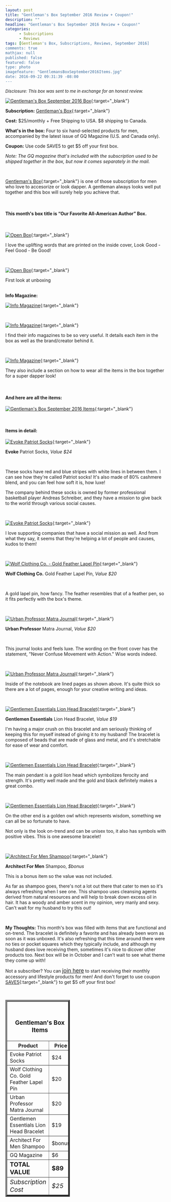 ```yaml
---
layout: post
title: "Gentleman's Box September 2016 Review + Coupon!"
description: ""
headline: "Gentleman's Box September 2016 Review + Coupon!"
categories: 
      - Subscriptions
      - Reviews
tags: [Gentleman's Box, Subscriptions, Reviews, September 2016]
comments: true
mathjax: null
published: false
featured: false
type: photo
imagefeature: "GentlemansBoxSeptember2016Items.jpg"
date: 2016-09-22 09:31:39 -08:00
---
```


<i><font size="2">Disclosure: This box was sent to me in exchange for an honest review.</font></i>

[![Gentleman's Box September 2016 Box](http://whatsupmailbox.com/images/GentlemansBoxSeptember2016Box.jpg)](http://mbsy.co/d7GnS){:target="_blank"}

**Subscription:** [Gentleman's Box](http://mbsy.co/d7GnS"){:target="_blank"}

**Cost:** $25/monthly + Free Shipping to USA. $8 shipping to Canada.

**What's in the box:** Four to six hand-selected products for men, accompanied by the latest issue of GQ Magazine (U.S. and Canada only).

**Coupon:** Use code SAVE5 to get $5 off your first box.

*Note: The GQ magazine that's included with the subscription used to be shipped together in the box, but now it comes separately in the mail.*

<br>

[Gentleman's Box](http://mbsy.co/d7GnS"){:target="_blank"} is one of those subscription for men who love to accesorize or look dapper. A gentleman always looks well put together and this box will surely help you achieve that.

<br>

<H4>This month's box title is “Our Favorite All-American Author” Box.</H4>

<br>


[![Open Box](http://whatsupmailbox.com/images/GentlemansBoxSeptember2016OpenBox.jpg)](http://mbsy.co/d7GnS){:target="_blank"}

I love the uplifting words that are printed on the inside cover, Look Good - Feel Good - Be Good!

<br>

[![Open Box](http://whatsupmailbox.com/images/GentlemansBoxSeptember2016OpenBox02.jpg)](http://mbsy.co/d7GnS){:target="_blank"}

<figcaption>First look at unboxing</figcaption>

<br>

<p><b>Info Magazine:</b></p>

[![Info Magazine](http://whatsupmailbox.com/images/GentlemansBoxSeptember2016Info.jpg)](http://mbsy.co/d7GnS){:target="_blank"}

<br>

[![Info Magazine](http://whatsupmailbox.com/images/GentlemansBoxSeptember2016Info02.jpg)](http://mbsy.co/d7GnS){:target="_blank"}

I find their info magazines to be so very useful. It details each item in the box as well as the brand/creator behind it.

<br>

[![Info Magazine](http://whatsupmailbox.com/images/GentlemansBoxSeptember2016Info03.jpg)](http://mbsy.co/d7GnS){:target="_blank"}

They also include a section on how to wear all the items in the box together for a super dapper look!

<br>

<H4>And here are all the items:</H4>

[![Gentleman's Box September 2016 Items](http://whatsupmailbox.com/images/GentlemansBoxSeptember2016Items.jpg)](http://mbsy.co/d7GnS){:target="_blank"}

<br>

<H4>Items in detail:</H4>

[![Evoke Patriot Socks](http://whatsupmailbox.com/images/GentlemansBoxSeptember2016EvokePatriotSocks.jpg)](http://mbsy.co/d7GnS){:target="_blank"}

**Evoke** Patriot Socks, *Value $24*

<br>

These socks have red and blue stripes with white lines in between them. I can see how they're called Patriot socks! It's also made of 80% cashmere blend, and you can feel how soft it is, how luxe!

The company behind these socks is owned by former professional basketball player Andreas Schreiber, and they have a mission to give back to the world through various social causes.

<br>

[![Evoke Patriot Socks](http://whatsupmailbox.com/images/GentlemansBoxSeptember2016EvokePatriotSocks02.jpg)](http://mbsy.co/d7GnS){:target="_blank"}

I love supporting companies that have a social mission as well. And from what they say, it seems that they're helping a lot of people and causes, kudos to them!

<br>

[![Wolf Clothing Co. - Gold Feather Lapel Pin](http://whatsupmailbox.com/images/GentlemansBoxSeptember2016WolfClothingCoGoldFeatherLapelPin.jpg)](http://mbsy.co/d7GnS){:target="_blank"}

**Wolf Clothing Co.** Gold Feather Lapel Pin, *Value $20*

<br>

A gold lapel pin, how fancy. The feather resembles that of a feather pen, so it fits perfectly with the box's theme.

<br>

[![Urban Professor Matra Journal](http://whatsupmailbox.com/images/GentlemansBoxSeptember2016UrbanProfessorMantraJournal.jpg)](http://mbsy.co/d7GnS){:target="_blank"}

**Urban Professor** Matra Journal, *Value $20*

<br>

This journal looks and feels luxe. The wording on the front cover has the statement, "Never Confuse Movement with Action." Wise words indeed.

<br>

[![Urban Professor Matra Journal](http://whatsupmailbox.com/images/GentlemansBoxSeptember2016UrbanProfessorMantraJournal02.jpg)](http://mbsy.co/d7GnS){:target="_blank"}

Inside of the notebook are lined pages as shown above. It's quite thick so there are a lot of pages, enough for your creative writing and ideas.

<br>

[![Gentlemen Essentials Lion Head Bracelet](http://whatsupmailbox.com/images/GentlemansBoxSeptember2016GentlemanEssentialsLionHeadBracelet.jpg)](http://mbsy.co/d7GnS){:target="_blank"}

**Gentlemen Essentials** Lion Head Bracelet, *Value $19*

I'm having a major crush on this bracelet and am seriously thinking of keeping this for myself instead of giving it to my husband! The bracelet is composed of beads that are made of glass and metal, and it's stretchable for ease of wear and comfort.

<br>

[![Gentlemen Essentials Lion Head Bracelet](http://whatsupmailbox.com/images/GentlemansBoxSeptember2016GentlemanEssentialsLionHeadBracelet02.jpg)](http://mbsy.co/d7GnS){:target="_blank"}

The main pendant is a gold lion head which symbolizes ferocity and strength. It's pretty well made and the gold and black definitely makes a great combo.

<br>

[![Gentlemen Essentials Lion Head Bracelet](http://whatsupmailbox.com/images/GentlemansBoxSeptember2016GentlemanEssentialsLionHeadBracelet03.jpg)](http://mbsy.co/d7GnS){:target="_blank"}

On the other end is a golden owl which represents wisdom, something we can all be so fortunate to have.

Not only is the look on-trend and can be unisex too, it also has symbols with positive vibes. This is one awesome bracelet!

<br>

[![Architect For Men Shampoo](http://whatsupmailbox.com/images/GentlemansBoxSeptember2016ArchitectForMenShampoo.jpg)](http://mbsy.co/d7GnS){:target="_blank"}

**Architect For Men** Shampoo, *$bonus*

This is a bonus item so the value was not included.

As far as shampoo goes, there's not a lot out there that cater to men so it's always refreshing when I see one. This shampoo uses cleansing agents derived from natural resources and will help to break down excess oil in hair. It has a woody and amber scent in my opinion, very manly and sexy. Can't wait for my husband to try this out!

<br>

<i class="icon-exclamation-sign"></i> **My Thoughts:** This month's box was filled with items that are functional and on-trend. The bracelet is definitely a favorite and has already been worn as soon as it was unboxed. It's also refreshing that this time around there were no ties or pocket squares which they typically include, and although my husband does love receiving them, sometimes it's nice to dicover other products too. Next box will be in October and I can't wait to see what theme they come up with!

Not a subscriber? You can <a href="http://mbsy.co/d7GnS"><big>join here</big></a> to start receiving their monthly accessory and lifestyle products for men! And don't forget to use coupon [SAVE5](http://mbsy.co/d7GnS){:target="_blank"} to get $5 off your first box!

<br>

<TABLE  BORDER="5" style="width:40%">
   <TR>
      <TH COLSPAN="2">
         <H3><BR><center>Gentleman's Box Items</center></H3>
      </TH>
   </TR>
      <TH>Product</TH>
      <TH>Price</TH>
  <TR>
      <TD>Evoke Patriot Socks</TD>
      <TD>$24</TD>
   </TR>
   <TR>
      <TD>Wolf Clothing Co. Gold Feather Lapel Pin</TD>
      <TD>$20</TD>
   </TR>
  <TR>
      <TD>Urban Professor Matra Journal</TD>
      <TD>$20</TD>
   </TR>
   <TR>
      <TD>Gentlemen Essentials Lion Head Bracelet</TD>
      <TD>$19</TD>
   </TR>
   <TR>
      <TD>Architect For Men Shampoo</TD>
      <TD>$bonus</TD>
   </TR>
   <TR>
      <TD>GQ Magazine</TD>
      <TD>$6</TD>
   </TR>
   <TR>
      <TD><b><big>TOTAL VALUE</big></b></TD>
      <TD><b><big>$89</big></b></TD>
   </TR>
   <TR>
      <TD><i><big>Subscription Cost</big></i></TD>
      <TD><i><big>$25</big></i></TD>
   </TR>
</TABLE>
